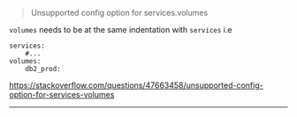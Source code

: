 > Unsupported config option for services.volumes

`volumes` needs to be at the same indentation with `services` i.e

    services:
        #...
    volumes:
        db2_prod:

https://stackoverflow.com/questions/47663458/unsupported-config-option-for-services-volumes

***

